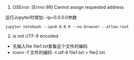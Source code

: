 1. OSError: [Errno 99] Cannot assign requested address

运行Jupyter时增加--ip=0.0.0.0参数
```
jupyter notebook --ip=0.0.0.0 --no-browser --allow-root
```

2. is not UTF-8 encoded

* 先输入file file1.txt查看这个文件的编码
* iconv -f 文件的编码 -t utf-8 file1.txt > file2.txt